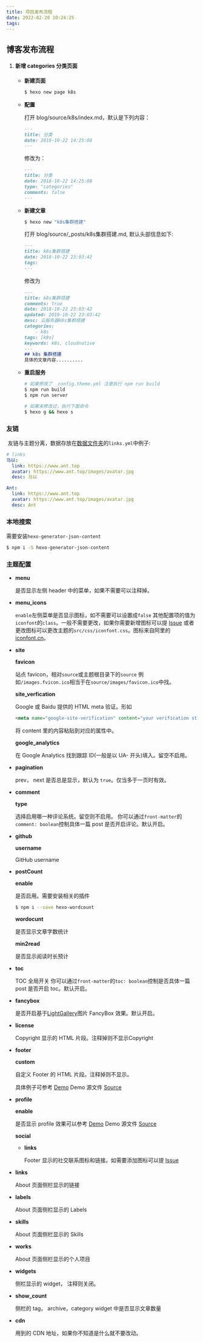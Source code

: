 ```yaml
---
title: 项目发布流程
date: 2022-02-28 10:24:25
tags:
---
```


## 博客发布流程

1. #### 新增 categories 分类页面

   * **新建页面**

     ```bash
     $ hexo new page k8s
     ```

   * **配置**

     打开 blog/source/k8s/index.md，默认是下列内容：

     ```markdown
     ---
     title: 分类
     date: 2018-10-22 14:25:08
     ---
     ```

     修改为：

     ```markdown
     ---
     title: 分类
     date: 2018-10-22 14:25:08
     type: "categories"
     comments: false
     ---
     ```

   * **新建文章**

     ```bash
     $ hexo new "k8s集群搭建"
     ```

     打开 blog/source/_posts/k8s集群搭建.md, 默认头部信息如下:

     ```markdown
     ---
     title: k8s集群搭建
     date: 2018-10-22 23:03:42
     tags:
     ---
     ```

     修改为

     ```markdown
     ---
     title: k8s集群搭建
     comments: true
     date: 2018-10-22 23:03:42
     updated: 2019-10-22 23:03:42
     desc: 云服务器k8s集群搭建
     categories:
         - k8s
     tags: [k8s]
     keywords: k8s, cloudnative
     ---
     ## k8s 集群搭建
     具体的文章内容..........
     ```

   * **重启服务**

     ```bash
     # 如果修改了 _config.theme.yml 注意执行 npm run build
     $ npm run build
     $ npm run server
     
     # 如果未修改过，执行下面命令
     $ hexo g && hexo s
     ```

     

### 友链

​	友链与主题分离，数据存放在[数据文件夹](https://hexo.io/docs/data-files)的`links.yml`中
​	例子:

```yaml
# links
马以:
  link: https://www.ant.top
  avatar: https://www.ant.top/images/avatar.jpg
  desc: 马以

Ant:
  link: https://www.ant.top
  avatar: https://www.ant.top/images/avatar.jpg
  desc: Ant
```



### 本地搜索
需要安装`hexo-generator-json-content`

```bash
$ npm i -S hexo-generator-json-content
```




### 主题配置
* **menu**

  是否显示左侧 header 中的菜单，如果不需要可以注释掉。

* **menu_icons**

  `enable`左侧菜单是否显示图标，如不需要可以设置成`false`
  其他配置项的值为`iconfont`的`class`。一般不需要更改，如果你需要新增图标可以提 [Issue](https://github.com/fengkx/hexo-theme-purer/issues) 或者更改图标可以更改主题的`src/css/iconfont.css`。图标来自阿里的 [iconfont.cn](https://iconfont.cn/)。

* **site**

  **favicon**

  站点 favicon，相对`source`或主题根目录下的`source`
  例如`/images.fvicon.ico`相当于在`source/images/favicon.ico`中找。

  **site_verfication**

  Google 或 Baidu 提供的 HTML meta 验证。形如

  ```html
  <meta name="google-site-verification" content="your verification string">
  ```

  将 content 里的内容粘贴到对应的属性中。

  **google_analytics**

  在 Google Analytics 找到跟踪 ID(一般是以 UA- 开头)填入。留空不启用。

* **pagination**

  prev， next 是否总是显示，默认为 `true`。仅当多于一页时有效。

* **comment**

  **type**

  选择启用哪一种评论系统。留空则不启用。
  你可以通过`front-matter`的`comment: boolean`控制具体一篇 post 是否开启评论。默认开启。

* **github**

  **username**

  GitHub username

* **postCount**

  **enable**

  是否启用。需要安装相关的插件

  ```bash
  $ npm i --save hexo-wordcount
  ```

  **wordocunt**

  是否显示文章字数统计

  **min2read**

  是否显示阅读时长预计

* **toc**

  TOC 全局开关
  你可以通过`front-matter`的`toc: boolean`控制是否具体一篇 post 是否开启 toc。默认开启。

* **fancybox**

  是否开启基于[LightGallery](https://sachinchoolur.github.io/lightgallery.js/)图片 FancyBox 效果。默认开启。

* **license**

  Copyright 显示的 HTML 片段。注释掉则不显示Copyright

* **footer**

  **custom**

  自定义 Footer 的 HTML 片段。注释掉则不显示。

  具体例子可参考 [Demo](https://purer.netlify.com/)
  Demo 源文件 [Source](https://github.com/fengkx/purer-theme-demo)

* **profile**

  **enable**

  是否显示 profile
  效果可以参考 [Demo](https://purer.netlify.com/)
  Demo 源文件 [Source](https://github.com/fengkx/purer-theme-demo)

  **social**

  * **links**

    Footer 显示的社交联系图标和链接。如需要添加图标可以提 [Issue](https://github.com/fengkx/hexo-theme-purer/issues)

* **links**

  About 页面侧栏显示的链接

* **labels**

  About 页面侧栏显示的 Labels

* **skills**

  About 页面侧栏显示的 Skills

* **works**

  About 页面侧栏显示的个人项目

* **widgets**

  侧栏显示的 widget， 注释则关闭。

* **show_count**

  侧栏的 tag， archive，category widget 中是否显示文章数量

* **cdn**

  用到的 CDN 地址，如果你不知道是什么就不要改动。